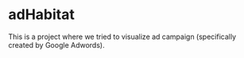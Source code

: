 # adHabitat

This is a project where we tried to visualize ad campaign (specifically created by Google Adwords).
